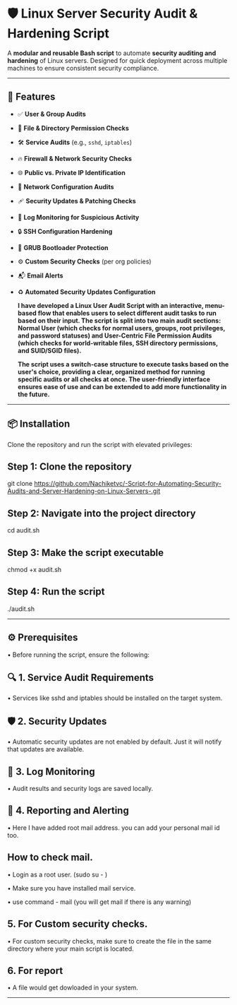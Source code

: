 # 🛡️ Linux Server Security Audit & Hardening Script

A **modular and reusable Bash script** to automate **security auditing and hardening** of Linux servers. Designed for quick deployment across multiple machines to ensure consistent security compliance.

---

## 🚀 Features

- ✅ **User & Group Audits**  
- 🔐 **File & Directory Permission Checks**  
- 🛠️ **Service Audits** (e.g., `sshd`, `iptables`)  
- 🔥 **Firewall & Network Security Checks**  
- 🌐 **Public vs. Private IP Identification**  
- 🧩 **Network Configuration Audits**  
- 🩹 **Security Updates & Patching Checks**  
- 📜 **Log Monitoring for Suspicious Activity**  
- 🔒 **SSH Configuration Hardening**  
- 🧷 **GRUB Bootloader Protection**  
- ⚙️ **Custom Security Checks** (per org policies)  
- 📬 **Email Alerts**  
- ♻️ **Automated Security Updates Configuration**


   **I have developed a Linux User Audit Script with an interactive, menu-based flow that enables users to select different audit tasks to run based on their input. The script is split into two main audit 
   sections:** 
   **Normal User (which checks for normal users, groups, root privileges, and password statuses) and User-Centric File Permission Audits (which checks for world-writable files, SSH directory 
   permissions, and SUID/SGID files).**

   **The script uses a switch-case structure to execute tasks based on the user's choice, providing a clear, organized method for running specific audits or all checks at once. The user-friendly interface ensures 
   ease of use and can be extended to add more functionality in the future.**

---

## 📦 Installation

Clone the repository and run the script with elevated privileges:


## Step 1: Clone the repository

git clone https://github.com/Nachiketvc/-Script-for-Automating-Security-Audits-and-Server-Hardening-on-Linux-Servers-.git

## Step 2: Navigate into the project directory
cd audit.sh
 
## Step 3: Make the script executable
chmod +x audit.sh

## Step 4: Run the script
./audit.sh

-------------------------------------------------------------------------------------------------------------------------------------------------


## ⚙️ Prerequisites 
• Before running the script, ensure the following:

## 🔍 1. Service Audit Requirements
• Services like sshd and iptables should be installed on the target system.

## 🛡️ 2. Security Updates
• Automatic security updates are not enabled by default. Just it will notify that updates are available.

## 📁 3. Log Monitoring
• Audit results and security logs are saved locally.

## 📁 4. Reporting and Alerting
• Here I have added root mail address. you can add your personal mail id too. 

## How to check mail.

• Login as a root user. (sudo su - )

• Make sure you have installed mail service. 

• use command - mail (you will get mail if there is any warning)

## 5. For Custom security checks.

• For custom security checks, make sure to create the file in the same directory where your main script is located.

## 6. For report

• A file would get dowloaded in your system.


--------------------------------------------------------------------------------------------------------------------------------------------------

